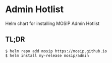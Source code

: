 # Admin Hotlist 

Helm chart for installing MOSIP Admin Hotlist

## TL;DR

```console
$ helm repo add mosip https://mosip.github.io
$ helm install my-release mosip/admin
```
